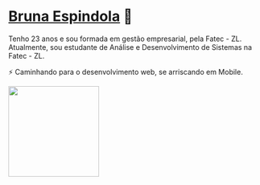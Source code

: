 # [Bruna Espindola](http://linkedin.com/in/bruna-espindola/) 💬

Tenho 23 anos e sou formada em gestão empresarial, pela Fatec - ZL. Atualmente, sou estudante de Análise e Desenvolvimento de Sistemas na Fatec - ZL.

⚡ Caminhando para o desenvolvimento web, se arriscando em Mobile.


 <div>
  <a href="https://github.com/brunesp">
  <img height="180em" src="https://github-readme-stats.vercel.app/api/top-langs/?username=brunesp&layout=compact&langs_count=16&theme=dracula"/>
</div>

<!--
**brunesp/brunesp** is a ✨ _special_ ✨ repository because its `README.md` (this file) appears on your GitHub profile.

Here are some ideas to get you started:

- 🔭 I’m currently working on ...
- 🌱 I’m currently learning ...
- 👯 I’m looking to collaborate on ...
- 🤔 I’m looking for help with ...
- 💬 Ask me about ...
- 📫 How to reach me: ...
- 😄 Pronouns: ...
-  Fun fact: ...
-->
